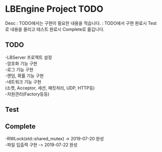 LBEngine Project TODO
================================

Desc : TODO에서는 구현이 필요한 내용을 적습니다.
	 : TODO에서 구현 완료시 Test로 내용을 올리고 테스트 완료시 Complete로 옮깁니다.

TODO
-------------------------

-LBServer 프로젝트 설정  
-암호화 기능 구현  
-로그 기능 구현  
-랜덤, 확률 기능 구현  
-네트워크 기능 구현  
 (소켓, Acceptor, 세션, 패킷처리, UDP, HTTP등)  
-자원관리(Factory등등)

Test
-------------------------

Complete
-------------------------

-RWLock(std::shared_mutex) -> 2019-07-20 완성  
-파일 입출력 구현 -> 2019-07-22 완성  
